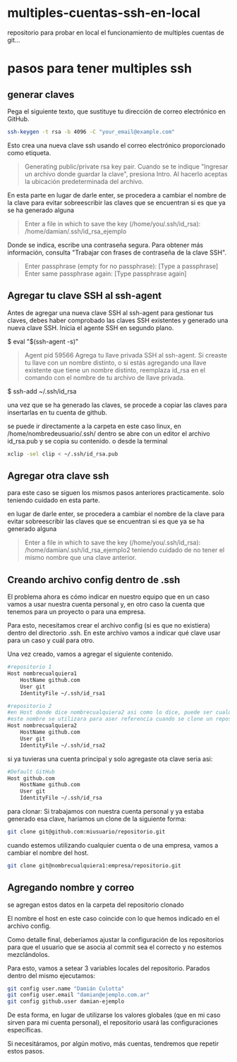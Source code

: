 # multiples-cuentas-ssh-en-local

repositorio para probar en local el funcionamiento de multiples cuentas de git...

# pasos para tener multiples ssh

## generar claves

Pega el siguiente texto, que sustituye tu dirección de correo electrónico en GitHub.

```sh
ssh-keygen -t rsa -b 4096 -C "your_email@example.com"
```

Esto crea una nueva clave ssh usando el correo electrónico proporcionado como etiqueta.

> Generating public/private rsa key pair.
> Cuando se te indique "Ingresar un archivo donde guardar la clave", presiona Intro. Al hacerlo aceptas la ubicación predeterminada del archivo.

En esta parte en lugar de darle enter, se procedera a cambiar el nombre de la clave para evitar sobreescribir las claves que se encuentran si es que ya se ha generado alguna

> Enter a file in which to save the key (/home/you/.ssh/id_rsa): /home/damian/.ssh/id_rsa_ejemplo

Donde se indica, escribe una contraseña segura. Para obtener más información, consulta "Trabajar con frases de contraseña de la clave SSH".

> Enter passphrase (empty for no passphrase): [Type a passphrase]
> Enter same passphrase again: [Type passphrase again]

## Agregar tu clave SSH al ssh-agent

Antes de agregar una nueva clave SSH al ssh-agent para gestionar tus claves, debes haber comprobado las claves SSH existentes y generado una nueva clave SSH.
Inicia el agente SSH en segundo plano.

$ eval "$(ssh-agent -s)"

> Agent pid 59566
> Agrega tu llave privada SSH al ssh-agent. Si creaste tu llave con un nombre distinto, o si estás agregando una llave existente que tiene un nombre distinto, reemplaza id_rsa en el comando con el nombre de tu archivo de llave privada.

$ ssh-add ~/.ssh/id_rsa

una vez que se ha generado las claves, se procede a copiar las claves para insertarlas en tu cuenta de github.

se puede ir directamente a la carpeta en este caso linux, en /home/nombredeusuario/.ssh/
dentro se abre con un editor el archivo id_rsa.pub y se copia su contenido.
o desde la terminal

```sh
xclip -sel clip < ~/.ssh/id_rsa.pub
```

## Agregar otra clave ssh

para este caso se siguen los mismos pasos anteriores practicamente.
solo teniendo cuidado en esta parte.

en lugar de darle enter, se procedera a cambiar el nombre de la clave para evitar sobreescribir las claves que se encuentran si es que ya se ha generado alguna

> Enter a file in which to save the key (/home/you/.ssh/id_rsa): /home/damian/.ssh/id_rsa_ejemplo2
> teniendo cuidado de no tener el mismo nombre que una clave anterior.

## Creando archivo config dentro de .ssh

El problema ahora es cómo indicar en nuestro equipo que en un caso vamos a usar nuestra cuenta personal y, en otro caso la cuenta que tenemos para un proyecto o para una empresa.

Para esto, necesitamos crear el archivo config (si es que no existiera) dentro del directorio .ssh. En este archivo vamos a indicar qué clave usar para un caso y cuál para otro.

Una vez creado, vamos a agregar el siguiente contenido.

```sh
#repositorio 1
Host nombrecualquiera1
    HostName github.com
    User git
    IdentityFile ~/.ssh/id_rsa1

#repositorio 2
#en Host donde dice nombrecualquiera2 asi como lo dice, puede ser cualquier nombre
#este nombre se utilizara para aser referencia cuando se clone un repositorio y se le indicara que clave ssh se usara
Host nombrecualquiera2
    HostName github.com
    User git
    IdentityFile ~/.ssh/id_rsa2
```

si ya tuvieras una cuenta principal y solo agregaste ota clave seria asi:

```sh
#Default GitHub
Host github.com
    HostName github.com
    User git
    IdentityFile ~/.ssh/id_rsa
```

para clonar:
Si trabajamos con nuestra cuenta personal y ya estaba generado esa clave, haríamos un clone de la siguiente forma:

```sh
git clone git@github.com:miusuario/repositorio.git
```

cuando estemos utilizando cualquier cuenta o de una empresa, vamos a cambiar el nombre del host.

```sh
git clone git@nombrecualquiera1:empresa/repositorio.git
```

## Agregando nombre y correo

se agregan estos datos en la carpeta del repositorio clonado

El nombre el host en este caso coincide con lo que hemos indicado en el archivo config.

Como detalle final, deberíamos ajustar la configuración de los repositorios para que el usuario que se asocia al commit sea el correcto y no estemos mezclándolos.

Para esto, vamos a setear 3 variables locales del repositorio. Parados dentro del mismo ejecutamos:

```sh
git config user.name "Damián Culotta"
git config user.email "damian@ejemplo.com.ar"
git config github.user damian-ejemplo
```

De esta forma, en lugar de utilizarse los valores globales (que en mi caso sirven para mi cuenta personal), el repositorio usará las configuraciones específicas.

Si necesitáramos, por algún motivo, más cuentas, tendremos que repetir estos pasos.
